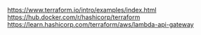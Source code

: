 https://www.terraform.io/intro/examples/index.html
https://hub.docker.com/r/hashicorp/terraform
https://learn.hashicorp.com/terraform/aws/lambda-api-gateway

